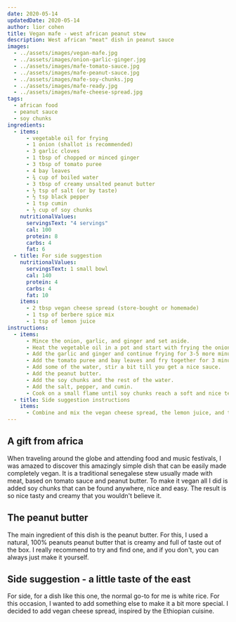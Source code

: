```yaml
---
date: 2020-05-14
updatedDate: 2020-05-14
author: lior cohen
title: Vegan mafe - west african peanut stew
description: West african "meat" dish in peanut sauce
images:
  - ../assets/images/vegan-mafe.jpg
  - ../assets/images/onion-garlic-ginger.jpg
  - ../assets/images/mafe-tomato-sauce.jpg
  - ../assets/images/mafe-peanut-sauce.jpg
  - ../assets/images/mafe-soy-chunks.jpg
  - ../assets/images/mafe-ready.jpg
  - ../assets/images/mafe-cheese-spread.jpg
tags:
  - african food
  - peanut sauce
  - soy chunks
ingredients:
  - items:
      - vegetable oil for frying
      - 1 onion (shallot is recommended)
      - 3 garlic cloves
      - 1 tbsp of chopped or minced ginger
      - 3 tbsp of tomato puree
      - 4 bay leaves
      - ¾ cup of boiled water
      - 3 tbsp of creamy unsalted peanut butter
      - ½ tsp of salt (or by taste)
      - ½ tsp black pepper
      - 1 tsp cumin
      - ½ cup of soy chunks
    nutritionalValues:
      servingsText: "4 servings"
      cal: 100
      protein: 8
      carbs: 4
      fat: 6
  - title: For side suggestion
    nutritionalValues:
      servingsText: 1 small bowl
      cal: 140
      protein: 4
      carbs: 4
      fat: 10
    items:
      - 2 tbsp vegan cheese spread (store-bought or homemade)
      - 1 tsp of berbere spice mix
      - 1 tsp of lemon juice
instructions:
  - items:
      - Mince the onion, garlic, and ginger and set aside.
      - Heat the vegetable oil in a pot and start with frying the onion for a few minutes until there is a bit of color change.
      - Add the garlic and ginger and continue frying for 3-5 more minutes.
      - Add the tomato puree and bay leaves and fry together for 3 minutes.
      - Add some of the water, stir a bit till you get a nice sauce.
      - Add the peanut butter.
      - Add the soy chunks and the rest of the water.
      - Add the salt, pepper, and cumin.
      - Cook on a small flame until soy chunks reach a soft and nice texture.
  - title: Side suggestion instructions
    items:
      - Combine and mix the vegan cheese spread, the lemon juice, and the spice mix till you get a smooth texture, serve right away.
---
```


## A gift from africa

When traveling around the globe and attending food and music festivals, I was amazed to discover this amazingly simple dish that can be easily made completely vegan.
It is a traditional senegalese stew usually made with meat, based on tomato sauce and peanut butter.
To make it vegan all I did is added soy chunks that can be found anywhere, nice and easy.
The result is so nice tasty and creamy that you wouldn't believe it.

## The peanut butter

The main ingredient of this dish is the peanut butter.
For this, I used a natural, 100% peanuts peanut butter that is creamy and full of taste out of the box.
I really recommend to try and find one, and if you don't, you can always just make it yourself.

## Side suggestion - a little taste of the east

For side, for a dish like this one, the normal go-to for me is white rice.
For this occasion, I wanted to add something else to make it a bit more special.
I decided to add vegan cheese spread, inspired by the Ethiopian cuisine.
